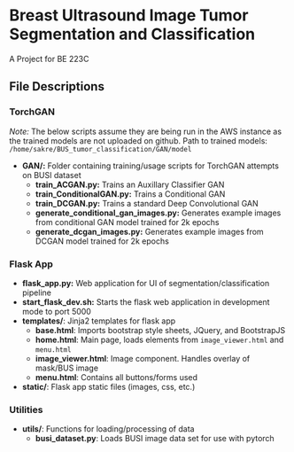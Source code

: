 # Breast Ultrasound Image Tumor Segmentation and Classification
A Project for BE 223C


## File Descriptions

### TorchGAN
_Note:_ The below scripts assume they are being run in the AWS instance as the trained models are not uploaded on github. Path to trained models: `/home/sakre/BUS_tumor_classification/GAN/model`  

- __GAN/:__ Folder containing training/usage scripts for TorchGAN attempts on BUSI dataset
	- __train_ACGAN.py:__ Trains an Auxillary Classifier GAN
	- __train_ConditionalGAN.py:__ Trains a Conditional GAN
	- __train_DCGAN.py:__ Trains a standard Deep Convolutional GAN
	- __generate_conditional_gan_images.py:__ Generates example images from conditional GAN model trained for 2k epochs
	- __generate_dcgan_images.py:__ Generates example images from DCGAN model trained for 2k epochs

### Flask App
- __flask_app.py:__ Web application for UI of segmentation/classification pipeline
- __start_flask_dev.sh:__ Starts the flask web application in development mode to port 5000
- __templates/__: Jinja2 templates for flask app  
	- __base.html__: Imports bootstrap style sheets, JQuery, and BootstrapJS 
	- __home.html__: Main page, loads elements from `image_viewer.html` and `menu.html`
	- __image_viewer.html__: Image component. Handles overlay of mask/BUS image
	- __menu.html__: Contains all buttons/forms used
- __static/__: Flask app static files (images, css, etc.)

### Utilities
- __utils/__: Functions for loading/processing of data
	- __busi_dataset.py__: Loads BUSI image data set for use with pytorch
